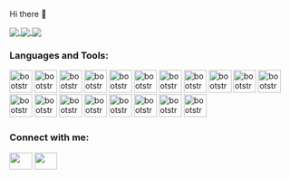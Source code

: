 Hi there 👋


<a href="https://github.com/engrnonny">
  <img align="center" src="https://github-readme-stats.vercel.app/api?username=engrnonny&show_icons=true&theme=merko" />
</a>
<a href="https://github.com/engrnonny">
  <img align="center" src="https://github-readme-stats.vercel.app/api/top-langs/?username=engrnonny&layout=compact&langs_count=8" />
</a>
<a href="https://github.com/engrnonny">
  <img align="center" src="https://github-readme-stats.vercel.app/api/pin?username=engrnonny&repo=Anotech" />
</a>

<h3 align="left">Languages and Tools:</h3>
<p align="left">
  <img src='https://cdn.jsdelivr.net/gh/devicons/devicon/icons/bootstrap/bootstrap-plain-wordmark.svg' alt="bootstrap" width="40" height="40"/>
  <img src='https://cdn.jsdelivr.net/gh/devicons/devicon/icons/codepen/codepen-original-wordmark.svg' alt="bootstrap" width="40" height="40"/>
  <img src='https://cdn.jsdelivr.net/gh/devicons/devicon/icons/css3/css3-original-wordmark.svg' alt="bootstrap" width="40" height="40"/>
  <img src='https://cdn.jsdelivr.net/gh/devicons/devicon/icons/django/django-original.svg' alt="bootstrap" width="40" height="40"/>
  <img src='https://cdn.jsdelivr.net/gh/devicons/devicon/icons/flask/flask-original.svg' alt="bootstrap" width="40" height="40"/>
  <img src='https://cdn.jsdelivr.net/gh/devicons/devicon/icons/bootstrap/bootstrap-plain-wordmark.svg' alt="bootstrap" width="40" height="40"/>
  <img src='https://cdn.jsdelivr.net/gh/devicons/devicon/icons/bootstrap/bootstrap-plain-wordmark.svg' alt="bootstrap" width="40" height="40"/>
  <img src='https://cdn.jsdelivr.net/gh/devicons/devicon/icons/bootstrap/bootstrap-plain-wordmark.svg' alt="bootstrap" width="40" height="40"/>
  <img src='https://cdn.jsdelivr.net/gh/devicons/devicon/icons/bootstrap/bootstrap-plain-wordmark.svg' alt="bootstrap" width="40" height="40"/>
  <img src='https://cdn.jsdelivr.net/gh/devicons/devicon/icons/bootstrap/bootstrap-plain-wordmark.svg' alt="bootstrap" width="40" height="40"/>
  <img src='https://cdn.jsdelivr.net/gh/devicons/devicon/icons/bootstrap/bootstrap-plain-wordmark.svg' alt="bootstrap" width="40" height="40"/>
  <img src='https://cdn.jsdelivr.net/gh/devicons/devicon/icons/bootstrap/bootstrap-plain-wordmark.svg' alt="bootstrap" width="40" height="40"/>
  <img src='https://cdn.jsdelivr.net/gh/devicons/devicon/icons/bootstrap/bootstrap-plain-wordmark.svg' alt="bootstrap" width="40" height="40"/>
  <img src='https://cdn.jsdelivr.net/gh/devicons/devicon/icons/bootstrap/bootstrap-plain-wordmark.svg' alt="bootstrap" width="40" height="40"/>
  <img src='https://cdn.jsdelivr.net/gh/devicons/devicon/icons/bootstrap/bootstrap-plain-wordmark.svg' alt="bootstrap" width="40" height="40"/>
  <img src='https://cdn.jsdelivr.net/gh/devicons/devicon/icons/bootstrap/bootstrap-plain-wordmark.svg' alt="bootstrap" width="40" height="40"/>
  <img src='https://cdn.jsdelivr.net/gh/devicons/devicon/icons/bootstrap/bootstrap-plain-wordmark.svg' alt="bootstrap" width="40" height="40"/>
  <img src='https://cdn.jsdelivr.net/gh/devicons/devicon/icons/bootstrap/bootstrap-plain-wordmark.svg' alt="bootstrap" width="40" height="40"/>
  <img src='https://cdn.jsdelivr.net/gh/devicons/devicon/icons/bootstrap/bootstrap-plain-wordmark.svg' alt="bootstrap" width="40" height="40"/>
</p>

<h3 align="left">Connect with me:</h3>
<p align="left">
<!--
<a href="your link" target="blank"><img align="center" src="https://cdn.jsdelivr.net/npm/simple-icons@3.0.1/icons/twitter.svg" alt="" height="30" width="40" /></a>
<a href="your link" target="blank"><img align="center" src="https://cdn.jsdelivr.net/npm/simple-icons@3.0.1/icons/youtube.svg" alt="" height="30" width="40" /></a>
-->
<a href="https://www.linkedin.com/in/ewere-njokede/" target="blank"><img align="center" src="https://cdn.jsdelivr.net/npm/simple-icons@3.0.1/icons/linkedin.svg" alt="" height="30" width="40" /></a>
<a href="https://www.instagram.com/engr.nonny/" target="blank"><img align="center" src="https://cdn.jsdelivr.net/npm/simple-icons@3.0.1/icons/instagram.svg" alt="" height="30" width="40" /></a>
</p>
<!--
**engrnonny/engrnonny** is a ✨ _special_ ✨ repository because its `README.md` (this file) appears on your GitHub profile.

Here are some ideas to get you started:

- 🔭 I’m currently working on ...
- 🌱 I’m currently learning ...
- 👯 I’m looking to collaborate on ...
- 🤔 I’m looking for help with ...
- 💬 Ask me about ...
- 📫 How to reach me: ...
- 😄 Pronouns: ...
- ⚡ Fun fact: ...
-->
